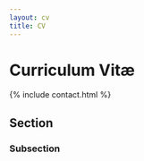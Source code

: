 ```yaml
---
layout: cv
title: CV
---
```


# Curriculum Vitæ

{% include contact.html %}

## Section


### Subsection

